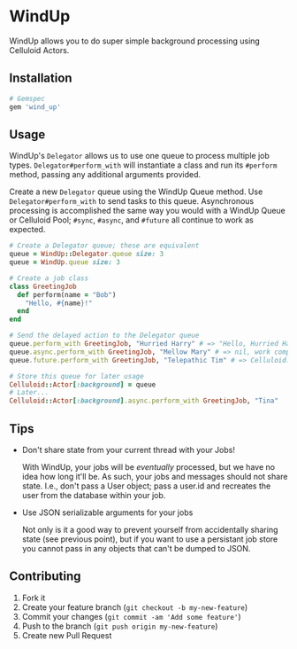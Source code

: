 WindUp
===========

WindUp allows you to do super simple background processing using Celluloid
Actors.

Installation
------------
```ruby
# Gemspec
gem 'wind_up'
```

Usage
-----

WindUp's `Delegator` allows us to use one queue to process multiple job types.
`Delegator#perform_with` will instantiate a class and run its `#perform`
method, passing any additional arguments provided.

Create a new `Delegator` queue using the WindUp Queue method. Use
`Delegator#perform_with` to send tasks to this queue. Asynchronous processing
is accomplished the same way you would with a WindUp Queue or Celluloid Pool;
`#sync`, `#async`, and `#future` all continue to work as expected.

```ruby
# Create a Delegator queue; these are equivalent
queue = WindUp::Delegator.queue size: 3
queue = WindUp.queue size: 3

# Create a job class
class GreetingJob
  def perform(name = "Bob")
    "Hello, #{name}!"
  end
end

# Send the delayed action to the Delegator queue
queue.perform_with GreetingJob, "Hurried Harry" # => "Hello, Hurried Harry!", completed synchronously
queue.async.perform_with GreetingJob, "Mellow Mary" # => nil, work completed in background
queue.future.perform_with GreetingJob, "Telepathic Tim" # => Celluloid::Future, with value "Hello, Telepathic Tim!"

# Store this queue for later usage
Celluloid::Actor[:background] = queue
# Later...
Celluloid::Actor[:background].async.perform_with GreetingJob, "Tina"

```

Tips
----

* Don't share state from your current thread with your Jobs!

  With WindUp, your jobs will be *eventually* processed, but we have no idea
  how long it'll be. As such, your jobs and messages should not share state.
  I.e., don't pass a User object; pass a user.id and recreates the user from
  the database within your job.

* Use JSON serializable arguments for your jobs

  Not only is it a good way to prevent yourself from accidentally sharing
  state (see previous point), but if you want to use a persistant job store
  you cannot pass in any objects that can't be dumped to JSON.

## Contributing

1. Fork it
2. Create your feature branch (`git checkout -b my-new-feature`)
3. Commit your changes (`git commit -am 'Add some feature'`)
4. Push to the branch (`git push origin my-new-feature`)
5. Create new Pull Request
